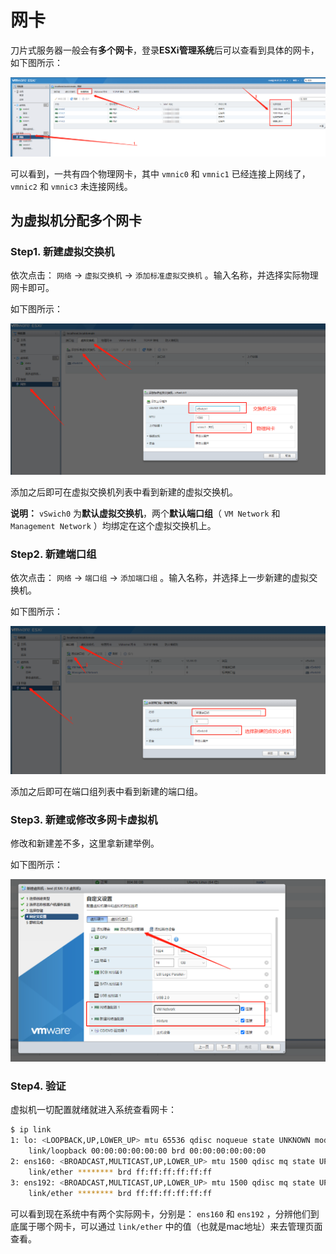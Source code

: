 # 网卡

刀片式服务器一般会有**多个网卡**，登录**ESXi管理系统**后可以查看到具体的网卡，如下图所示：

![VMWareESXi查看网卡](assets/images/VMWareESXi查看网卡.png)

可以看到，一共有四个物理网卡，其中 `vmnic0` 和 `vmnic1` 已经连接上网线了， `vmnic2` 和 `vmnic3` 未连接网线。

## 为虚拟机分配多个网卡

### Step1. 新建虚拟交换机

依次点击： `网络` -> `虚拟交换机` -> `添加标准虚拟交换机` 。输入名称，并选择实际物理网卡即可。

如下图所示：

![VMWareESXi新建虚拟交换机](assets/images/VMWareESXi新建虚拟交换机.png)

添加之后即可在虚拟交换机列表中看到新建的虚拟交换机。

**说明：** `vSwich0` 为**默认虚拟交换机**，两个**默认端口组**（ `VM Network` 和 `Management Network` ）均绑定在这个虚拟交换机上。

### Step2. 新建端口组

依次点击： `网络` -> `端口组` -> `添加端口组` 。输入名称，并选择上一步新建的虚拟交换机。

如下图所示：

![VMWareESXi新建端口组](assets/images/VMWareESXi新建端口组.png)

添加之后即可在端口组列表中看到新建的端口组。

### Step3. 新建或修改多网卡虚拟机

修改和新建差不多，这里拿新建举例。

如下图所示：

![VMWareESXi新建多网卡虚拟机](assets/images/VMWareESXi新建多网卡虚拟机.png)

### Step4. 验证

虚拟机一切配置就绪就进入系统查看网卡：

```bash
$ ip link
1: lo: <LOOPBACK,UP,LOWER_UP> mtu 65536 qdisc noqueue state UNKNOWN mode DEFAULT group default qlen 1000
    link/loopback 00:00:00:00:00:00 brd 00:00:00:00:00:00
2: ens160: <BROADCAST,MULTICAST,UP,LOWER_UP> mtu 1500 qdisc mq state UP mode DEFAULT group default qlen 1000
    link/ether ******** brd ff:ff:ff:ff:ff:ff
3: ens192: <BROADCAST,MULTICAST,UP,LOWER_UP> mtu 1500 qdisc mq state UP mode DEFAULT group default qlen 1000
    link/ether ******** brd ff:ff:ff:ff:ff:ff
```

可以看到现在系统中有两个实际网卡，分别是： `ens160` 和 `ens192` ，分辨他们到底属于哪个网卡，可以通过 `link/ether` 中的值（也就是mac地址）来去管理页面查看。
